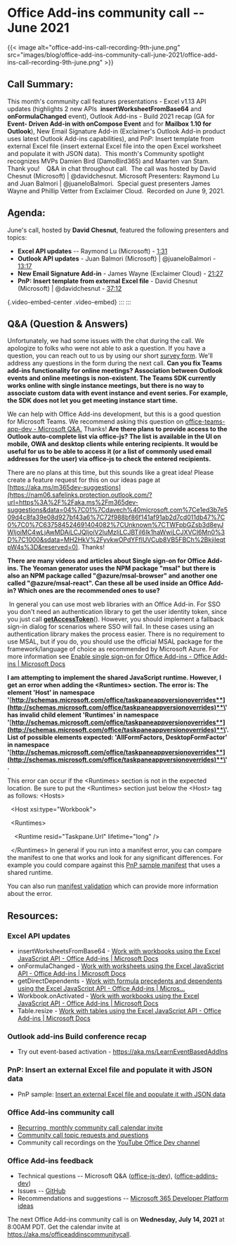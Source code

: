 # Office Add-ins community call -- June 2021

{{< image alt="office-add-ins-call-recording-9th-june.png" src="images/blog/office-add-ins-community-call-june-2021/office-add-ins-call-recording-9th-june.png" >}}

## Call Summary: 

This month\'s community call features presentations - Excel v1.13 API
updates (highlights 2 new APIs  **insertWorksheetFromBase64** and
**onFormulaChanged** event), Outlook Add-ins - Build 2021 recap (GA for
**Event- Driven Add-in with onCompose Event** and for **Mailbox 1.10 for
Outlook**), New Email Signature Add-in (Exclaimer's Outlook Add-in
product uses latest Outlook Add-ins capabilities), and PnP: Insert
template from external Excel file (insert external Excel file into the
open Excel worksheet and populate it with JSON data).  This month's
Community spotlight recognizes MVPs Damien Bird (DamoBird365) and
Maarten van Stam.  Thank you!    Q&A in chat throughout call.  The call
was hosted by David Chesnut (Microsoft) \| \@davidchesnut. Microsoft
Presenters: Raymond Lu and Juan Balmori \| \@juaneloBalmori.  Special
guest presenters James Wayne and Phillip Vetter from Exclaimer Cloud. 
Recorded on June 9, 2021.
## Agenda: 

June\'s call, hosted by **David Chesnut**, featured the following
presenters and topics:

-   **Excel API updates** -- Raymond Lu (Microsoft) -
    [1:31](https://youtu.be/934N5mZY_5M?t=91)
-   **Outlook API updates** - Juan Balmori (Microsoft) \|
    \@juaneloBalmori - [13:17](https://youtu.be/934N5mZY_5M?t=797)
-   **New Email Signature Add-in** - James Wayne (Exclaimer Cloud) -
    [21:27](https://youtu.be/934N5mZY_5M?t=1287)
-   **PnP: Insert template from external Excel file** - David Chesnut
    (Microsoft) \| \@davidchesnut -
    [37:12](https://youtu.be/934N5mZY_5M?t=2232)

 {.video-embed-center .video-embed}
:::
:::
## Q&A (Question & Answers) 
Unfortunately, we had some issues with the chat during the call. We
apologize to folks who were not able to ask a question. If you have a
question, you can reach out to us by using our short [survey
form](https://aka.ms/officeaddinsform). We'll address any questions in
the form during the next call.
**Can you fix Teams add-ins functionality for online meetings?
Association between Outlook events and online meetings is non-existent.
The Teams SDK currently works online with single instance meetings, but
there is no way to associate custom data with event instance and event
series. For example, the SDK does not let you get meeting instance start
time.**

We can help with Office Add-ins development, but this is a good question
for Microsoft Teams. We recommend asking this question on
[office-teams-app-dev - Microsoft
Q&A.](https://docs.microsoft.com/en-us/answers/topics/office-teams-app-dev.html)
Thanks!
**Are there plans to provide access to the Outlook auto-complete list
via office-js? The list is available in the UI on mobile, OWA and
desktop clients while entering recipients. It would be useful for us to
be able to access it (or a list of commonly used email addresses for the
user) via office-js to check the entered recipients.**

There are no plans at this time, but this sounds like a great idea!
Please create a feature request for this on our ideas page at
[https://aka.ms/m365dev-suggestions](https://nam06.safelinks.protection.outlook.com/?url=https%3A%2F%2Faka.ms%2Fm365dev-suggestions&data=04%7C01%7Cdavech%40microsoft.com%7Ce1ed3b7e509d4c8fa39e08d927bf43a6%7C72f988bf86f141af91ab2d7cd011db47%7C0%7C0%7C637584524691404082%7CUnknown%7CTWFpbGZsb3d8eyJWIjoiMC4wLjAwMDAiLCJQIjoiV2luMzIiLCJBTiI6Ik1haWwiLCJXVCI6Mn0%3D%7C1000&sdata=MH2HkV%2FyvkwOPdYFflUVCub8VB5FBCh%2BkjileqtpW4s%3D&reserved=0).
Thanks!


**There are many videos and articles about Single sign-on for Office
Add-ins. The Yeoman generator uses the NPM package \"msal\" but there is
also an NPM package called \"\@azure/msal-browser\" and another one
called \"\@azure/msal-react\". Can these all be used inside an Office
Add-in? Which ones are the recommended ones to use?**


 In general you can use most web libraries with an Office Add-in. For
SSO you don\'t need an authentication library to get the user identity
token, since you just call
[**getAccessToken**](https://docs.microsoft.com/javascript/api/office-runtime/officeruntime.auth?view=excel-js-preview#getAccessToken_options_)().
However, you should implement a fallback sign-in dialog for scenarios
where SSO will fail. In these cases using an authentication library
makes the process easier. There is no requirement to use MSAL, but if
you do, you should use the official MSAL package for the
framework/language of choice as recommended by Microsoft Azure. For more
information see [Enable single sign-on for Office Add-ins - Office
Add-ins \| Microsoft
Docs](https://docs.microsoft.com/en-us/office/dev/add-ins/develop/sso-in-office-add-ins)


**I am attempting to implement the shared JavaScript runtime. However, I
get an error when adding the \<Runtimes> section. The error is: The
element \'Host\' in namespace
\'**[**http://schemas.microsoft.com/office/taskpaneappversionoverrides**](http://schemas.microsoft.com/office/taskpaneappversionoverrides)**\'
has invalid child element \'Runtimes\' in namespace
\'**[**http://schemas.microsoft.com/office/taskpaneappversionoverrides**](http://schemas.microsoft.com/office/taskpaneappversionoverrides)**\'.
List of possible elements expected: \'AllFormFactors,
DesktopFormFactor\' in namespace
\'**[**http://schemas.microsoft.com/office/taskpaneappversionoverrides**](http://schemas.microsoft.com/office/taskpaneappversionoverrides)**\'.**

This error can occur if the \<Runtimes> section is not in the expected
location. Be sure to put the \<Runtimes> section just below the \<Host>
tag as follows:
\<Hosts>

  \<Host xsi:type=\"Workbook\"\>

  \<Runtimes>

    \<Runtime resid=\"Taskpane.Url\" lifetime=\"long\" />

  \</Runtimes>
In general if you run into a manifest error, you can compare the
manifest to one that works and look for any significant differences. For
example you could compare against this [PnP sample
manifest](https://github.com/OfficeDev/PnP-OfficeAddins/blob/main/Samples/excel-shared-runtime-scenario/manifest.xml)
that uses a shared runtime.

You can also run [manifest
validation](https://docs.microsoft.com/office/dev/add-ins/testing/troubleshoot-manifest)
which can provide more information about the error.
## Resources: 

### Excel API updates 

-   insertWorksheetsFromBase64 - [Work with workbooks using the Excel
    JavaScript API - Office Add-ins \| Microsoft
    Docs](https://docs.microsoft.com/en-us/office/dev/add-ins/excel/excel-add-ins-workbooks#insert-a-copy-of-an-existing-workbook-into-the-current-one-preview)
-   onFormulaChanged - [Work with worksheets using the Excel JavaScript
    API - Office Add-ins \| Microsoft
    Docs](https://docs.microsoft.com/en-us/office/dev/add-ins/excel/excel-add-ins-worksheets#detect-formula-changes-preview)
-   getDirectDependents - [Work with formula precedents and dependents
    using the Excel JavaScript API - Office Add-ins \|
    Micros\...](https://docs.microsoft.com/en-us/office/dev/add-ins/excel/excel-add-ins-ranges-precedents-dependents)
-   Workbook.onActivated - [Work with workbooks using the Excel
    JavaScript API - Office Add-ins \| Microsoft
    Docs](https://docs.microsoft.com/en-us/office/dev/add-ins/excel/excel-add-ins-workbooks#detect-workbook-activation-preview)
-   Table.resize - [Work with tables using the Excel JavaScript API -
    Office Add-ins \| Microsoft
    Docs](https://docs.microsoft.com/en-us/office/dev/add-ins/excel/excel-add-ins-tables#resize-a-table-online-only)

### Outlook add-ins Build conference recap 

-   Try out event-based activation -
    <https://aka.ms/LearnEventBasedAddIns>


### PnP: Insert an external Excel file and populate it with JSON data 

-   PnP sample: [Insert an external Excel file and populate it with JSON
    data](https://github.com/OfficeDev/PnP-OfficeAddins/tree/main/Samples/excel-insert-file)

### Office Add-ins community call 

-   [Recurring, monthly community call calendar
    invite](https://aka.ms/officeaddinscommunitycall)
-   [Community call topic requests and
    questions](https://aka.ms/officeaddinsform)
-   Community call recordings on the [YouTube Office Dev
    channel](https://aka.ms/OfficeDevYouTube)

### Office Add-ins feedback 

-   Technical questions -- Microsoft Q&A
    ([office-js-dev](https://docs.microsoft.com/answers/topics/office-js-dev.html)),
    ([office-addins-dev](https://docs.microsoft.com/answers/topics/office-addins-dev.html))
-   Issues -- [GitHub](https://github.com/OfficeDev/office-js/issues) 
-   Recommendations and suggestions -- [Microsoft 365 Developer Platform
    ideas](https://techcommunity.microsoft.com/t5/microsoft-365-developer-platform/idb-p/Microsoft365DeveloperPlatform)

The next Office Add-ins community call is on **Wednesday, July 14,
2021** at 8:00AM PDT. Get the calendar invite at
<https://aka.ms/officeaddinscommunitycall>.

